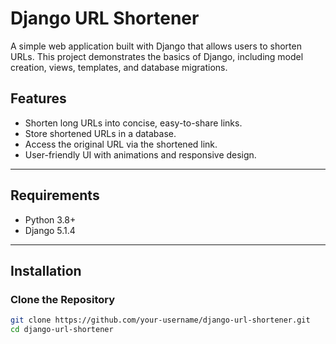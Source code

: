 # Django URL Shortener

A simple web application built with Django that allows users to shorten URLs. This project demonstrates the basics of Django, including model creation, views, templates, and database migrations.

## Features

- Shorten long URLs into concise, easy-to-share links.
- Store shortened URLs in a database.
- Access the original URL via the shortened link.
- User-friendly UI with animations and responsive design.

---

## Requirements

- Python 3.8+  
- Django 5.1.4  

---

## Installation

### Clone the Repository
```bash
git clone https://github.com/your-username/django-url-shortener.git
cd django-url-shortener
